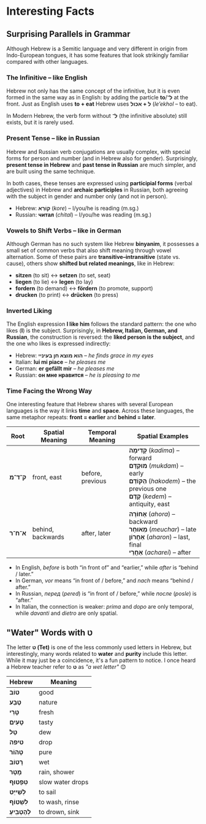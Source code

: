 # Interesting Facts

## Surprising Parallels in Grammar

Although Hebrew is a Semitic language and very different in origin from Indo-European tongues,
it has some features that look strikingly familiar compared with other languages.

### The Infinitive – like English

Hebrew not only has the same concept of the infinitive, but it is even formed in the same way as in English:
by adding the particle **to**/**ל־** at the front. Just as English uses **to + eat** Hebrew uses **ל + אכול** (*le’ekhol* – to eat).

In Modern Hebrew, the verb form without **ל־** (the infinitive absolute) still exists, but it is rarely used.

### Present Tense – like in Russian

Hebrew and Russian verb conjugations are usually complex,
with special forms for person and number (and in Hebrew also for gender).
Surprisingly, **present tense in Hebrew** and **past tense in Russian** are much simpler, 
and are built using the same technique.

In both cases, these tenses are expressed using **participial forms** (verbal adjectives) in Hebrew and
**archaic participles** in Russian, both agreeing with the subject in gender and number only (and not in person).

* Hebrew: **קוֹרֵא** (*kore*) – I/you/he is reading (m.sg.)
* Russian: **читал** (*chital*) – I/you/he was reading (m.sg.)

### Vowels to Shift Verbs – like in German

Although German has no such system like Hebrew **binyanim**,
it possesses a small set of common verbs that also shift meaning through vowel alternation.
Some of these pairs are **transitive–intransitive** (state vs. cause), others show
**shifted but related meanings**, like in Hebrew:

* **sitzen** (to sit) ↔ **setzen** (to set, seat)
* **liegen** (to lie) ↔ **legen** (to lay)
* **fordern** (to demand) ↔ **fördern** (to promote, support)
* **drucken** (to print) ↔ **drücken** (to press)

### Inverted Liking

The English expression **I like him** follows the standard pattern: the one who likes (**I**) is the subject.
Surprisingly, in **Hebrew, Italian, German, and Russian**, the construction is reversed:
the **liked person is the subject**, and the one who likes is expressed indirectly:

* Hebrew: **הוא מוצא חן בעיניי** – *he finds grace in my eyes*
* Italian: **lui mi piace** – *he pleases me*
* German: **er gefällt mir** – *he pleases me*
* Russian: **он мне нравится** – *he is pleasing to me*

### Time Facing the Wrong Way

One interesting feature that Hebrew shares with several European languages is the way it links **time** and **space**.
Across these languages, the same metaphor repeats: **front = earlier** and **behind = later**.

| **Root**          | **Spatial Meaning** | **Temporal Meaning** | **Spatial Examples**                                                                                                                                |
| ----------------- | ------------------- | -------------------- | --------------------------------------------------------------------------------------------------------------------------------------------------- |
| **ק־ד־מ**        | front, east         | before, previous     | **קָדִימָה** (*kadima*) – forward<br>**מוּקְדָּם** (*mukdam*) – early<br>**הַקּוֹדֵם** (*hakodem*) – the previous one<br>**קֶדֶם** (*kedem*) – antiquity, east |
| **א־ח־ר**        | behind, backwards   | after, later         | **אָחוֹרָה** (*ahora*) – backward<br>**מְאוּחָר** (*meuchar*) – late<br>**אַחֲרוֹן** (*aharon*) – last, final<br>**אַחֲרֵי** (*acharei*) – after               |

* In English, *before* is both “in front of” and “earlier,” while *after* is “behind / later.”
* In German, *vor* means “in front of / before,” and *nach* means “behind / after.”
* In Russian, *перед* (*pered*) is “in front of / before,” while *после* (*posle*) is “after.”
* In Italian, the connection is weaker: *prima* and *dopo* are only temporal, while *davanti* and *dietro* are only spatial.

## "Water" Words with ט

The letter **ט (Tet)** is one of the less commonly used letters in Hebrew,
but interestingly, many words related to **water** and **purity** include this letter.
While it may just be a coincidence, it's a fun pattern to notice.
I once heard a Hebrew teacher refer to **ט** as *"a wet letter"* 😊

| **Hebrew** | **Meaning** |
|------------|-------------|
| **טוֹב**    | good        |
| **טֶבַע**    | nature      |
| **טָרִי**    | fresh       |
| **טָעִים**   | tasty       |
| **טַל**     | dew         |
| **טיפה**   | drop        |
| **טָהוֹר**   | pure        |
| **רָטוֹב**   | wet         |
| **מָטָר**    | rain, shower     |
| **טִפְטוּף**  | slow water drops |
| **לְשַׁייֵּט**  | to sail        |
| **לִשְׁטוֹף**  | to wash, rinse |
| **לְהַטְבִּיעַ** | to drown, sink |
